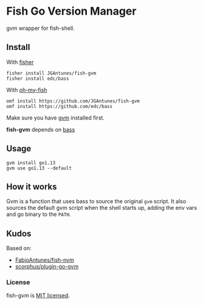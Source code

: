 # Fish Go Version Manager

gvm wrapper for fish-shell.

## Install

With [fisher](https://github.com/jorgebucaran/fisher)

```fish
fisher install JGAntunes/fish-gvm
fisher install edc/bass
```

With [oh-my-fish]
```fish
omf install https://github.com/JGAntunes/fish-gvm
omf install https://github.com/edc/bass
```

Make sure you have [gvm](https://github.com/moovweb/gvm) installed first.

**fish-gvm** depends on [bass] 

## Usage

```fish
gvm install go1.13
gvm use go1.13 --default
```

## How it works

Gvm is a function that uses bass to source the original `gvm` script. It also
sources the default gvm script when the shell starts up, adding the env vars
and go binary to the `PATH`.

[oh-my-fish]: https://github.com/oh-my-fish/oh-my-fish
[bass]: https://github.com/edc/bass

## Kudos

Based on:

* [FabioAntunes/fish-nvm](https://github.com/FabioAntunes/fish-nvm)
* [scorphus/plugin-go-gvm](https://github.com/scorphus/plugin-go-gvm)

### License

fish-gvm is [MIT licensed](./LICENSE.md).

